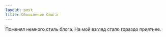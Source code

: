 ```yaml
---
layout: post
title: Обновление блога
---
```


Поменял немного стиль блога. На мой взгляд стало гораздо приятнее.
